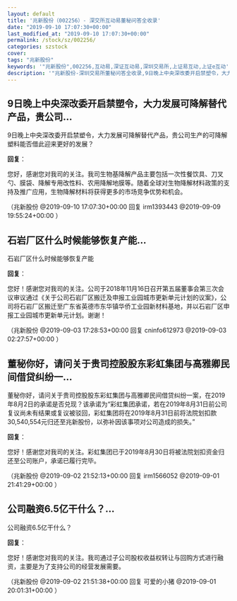 ```yaml
---
layout: default
title: '兆新股份（002256）- 深交所互动易董秘问答全收录'
date: "2019-09-10 17:07:30+00:00"
last_modified_at: "2019-09-10 17:07:30+00:00"
permalink: /stock/sz/002256/
categories: szstock
cover: 
tags: "兆新股份"
keywords: '"兆新股份",002256,互动易,深证互动易,深圳交易所,上证易互动,上证e互动'
description: '"兆新股份-深圳交易所董秘问答全收录,9日晚上中央深改委开启禁塑令，大力发展可降解替代产品，贵公司生产的可降解塑料能否借此迎来更好的发展？"'
---
```


## 9日晚上中央深改委开启禁塑令，大力发展可降解替代产品，贵公司...

9日晚上中央深改委开启禁塑令，大力发展可降解替代产品，贵公司生产的可降解塑料能否借此迎来更好的发展？

**回复**：

您好，感谢您对我司的关注。我司生物基降解产品主要包括一次性餐饮具、刀叉勺、膜袋、降解专用改性料、农用降解地膜等。随着全球对生物降解材料政策的支持及推广应用，生物降解材料将获得更多的市场竞争优势和机会。 

（兆新股份  @2019-09-10 17:07:30+00:00 回复 irm1393443  @2019-09-09 19:55:24+00:00 ）

## 石岩厂区什么时候能够恢复产能...

石岩厂区什么时候能够恢复产能

**回复**：

您好！感谢您对我司的关注。公司于2018年11月16日召开第五届董事会第三次会议审议通过《关于公司石岩厂区搬迁及申报工业园城市更新单元计划的议案》，公司将石岩厂区搬迁至广东省英德市东华镇华侨工业园新材料基地，并以石岩厂区申报工业园城市更新单元计划。谢谢！ 

（兆新股份  @2019-09-03 17:28:53+00:00 回复 cninfo612973  @2019-09-03 02:27:57+00:00 ）

## 董秘你好，请问关于贵司控股股东彩虹集团与高雅卿民间借贷纠纷一...

董秘你好，请问关于贵司控股股东彩虹集团与高雅卿民间借贷纠纷一案，在2019年8月2日的承诺是否兑现？该承诺为“彩虹集团承诺，若在2019年8月31日前公司复议尚未有结果或复议被驳回，彩虹集团将在2019年8月31日前将法院划扣款30,540,554元归还至兆新股份，以弥补因该事项对公司造成的损失。”

**回复**：

您好！感谢您对我司的关注。彩虹集团已于2019年8月30日将被法院划扣资金归还至公司账户，承诺已履行完毕。 

（兆新股份  @2019-09-02 21:52:13+00:00 回复 irm1566052  @2019-09-01 21:41:29+00:00 ）

## 公司融资6.5亿干什么？...

公司融资6.5亿干什么？

**回复**：

您好！感谢您对我司的关注。我司通过子公司股权收益权转让与回购方式进行融资，主要是为了支持公司的经营发展需要。 

（兆新股份  @2019-09-02 21:51:38+00:00 回复 可爱的小猪  @2019-09-01 20:01:31+00:00 ）

